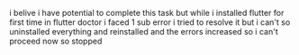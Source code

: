 i belive i have potential to complete this task but
while i installed flutter for first time in flutter doctor i faced 1 sub error i tried to resolve it but i can't
so uninstalled everything and reinstalled and the errors increased so i can't proceed now so stopped

